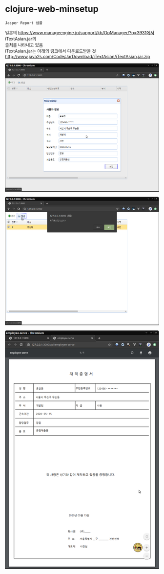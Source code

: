 # clojure-web-minsetup

```
Jasper Report 샘플
```
일본의 https://www.manageengine.jp/support/kb/OpManager/?p=3931에서 iTextAsian.jar의   
출처를 나타내고 있음  
iTextAsian.jar는 아래의 링크에서 다운로드받을 것
 http://www.java2s.com/Code/JarDownload/iTextAsian/iTextAsian.jar.zip


![사용자입력폼](/jasperreport/img/userform.png)


![확인화면](/jasperreport/img/confirm.png)


![출력화면](/jasperreport/img/pdfprint.png)
